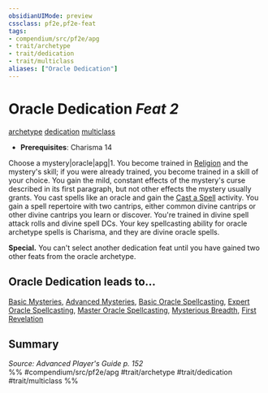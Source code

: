 ```yaml
---
obsidianUIMode: preview
cssclass: pf2e,pf2e-feat
tags:
- compendium/src/pf2e/apg
- trait/archetype
- trait/dedication
- trait/multiclass
aliases: ["Oracle Dedication"]
---
```

# Oracle Dedication  *Feat 2*  
[archetype](/rules/traits/archetype.md)  [dedication](/rules/traits/dedication.md)  [multiclass](/rules/traits/multiclass.md)  

- **Prerequisites**: Charisma 14

Choose a mystery|oracle|apg|1. You become trained in [Religion](/compendium/skills.md#Religion) and the mystery's skill; if you were already trained, you become trained in a skill of your choice. You gain the mild, constant effects of the mystery's curse described in its first paragraph, but not other effects the mystery usually grants. You cast spells like an oracle and gain the [Cast a Spell](/rules/actions/cast-a-spell.md) activity. You gain a spell repertoire with two cantrips, either common divine cantrips or other divine cantrips you learn or discover. You're trained in divine spell attack rolls and divine spell DCs. Your key spellcasting ability for oracle archetype spells is Charisma, and they are divine oracle spells.

**Special.** You can't select another dedication feat until you have gained two other feats from the oracle archetype.

## Oracle Dedication leads to...

[Basic Mysteries](/compendium/feats/basic-mysteries-apg.md), [Advanced Mysteries](/compendium/feats/advanced-mysteries-apg.md), [Basic Oracle Spellcasting](/compendium/feats/basic-oracle-spellcasting-apg.md), [Expert Oracle Spellcasting](/compendium/feats/expert-oracle-spellcasting-apg.md), [Master Oracle Spellcasting](/compendium/feats/master-oracle-spellcasting-apg.md), [Mysterious Breadth](/compendium/feats/mysterious-breadth-apg.md), [First Revelation](/compendium/feats/first-revelation-apg.md)

## Summary

*Source: Advanced Player's Guide p. 152*  
%% #compendium/src/pf2e/apg #trait/archetype #trait/dedication #trait/multiclass %%